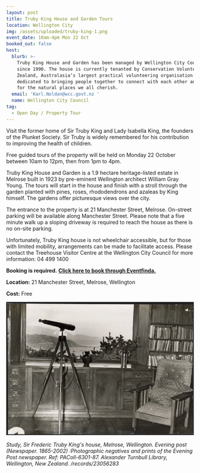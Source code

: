```yaml
---
layout: post
title: Truby King House and Garden Tours
location: Wellington City
img: /assets/uploaded/truby-king-1.png
event_date: 10am-4pm Mon 22 Oct
booked_out: false
host:
  blurb: >-
    Truby King House and Garden has been managed by Wellington City Council
    since 1990. The house is currently tenanted by Conservation Volunteers New
    Zealand, Australasia’s largest practical volunteering organisation. CVNZ is
    dedicated to bringing people together to connect with each other and to care
    for the natural places we all cherish.
  email: 'Karl.Noldan@wcc.govt.nz '
  name: Wellington City Council
tag:
  - Open Day / Property Tour
---
```

Visit the former home of Sir Truby King and Lady Isabella King, the founders of the Plunket Society. Sir Truby is widely remembered for his contribution to improving the health of children. 

Free guided tours of the property will be held on Monday 22 October between 10am to 12pm, then from 1pm to 4pm. 

Truby King House and Garden is a 1.9 hectare heritage-listed estate in Melrose built in 1923 by pre-eminent Wellington architect William Gray Young. The tours will start in the house and finish with a stroll through the garden planted with pines, roses, rhododendrons and azaleas by King himself. The gardens offer picturesque views over the city. 

The entrance to the property is at 21 Manchester Street, Melrose. On-street parking will be available along Manchester Street. Please note that a five minute walk up a sloping driveway is required to reach the house as there is no on-site parking.

Unfortunately, Truby King house is not wheelchair accessible, but for those with limited mobility, arrangements can be made to facilitate access. Please contact the Treehouse Visitor Centre at the Wellington City Council for more information: 04 499 1400

**Booking is required.** [**Click here to book through Eventfinda.**](https://www.eventfinda.co.nz/2018/truby-king-house-and-garden-tours/wellington-region)

**Location:** 21 Manchester Street, Melrose, Wellington

**Cost:** Free

![null](/assets/uploaded/truby-king.jpg)

_Study, Sir Frederic Truby King's house, Melrose, Wellington. Evening post (Newspaper. 1865-2002) :Photographic negatives and prints of the Evening Post newspaper. Ref: PAColl-6301-87. Alexander Turnbull Library, Wellington, New Zealand. /records/23056283_
